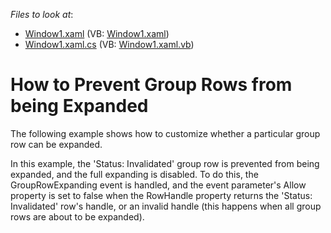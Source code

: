 <!-- default file list -->
*Files to look at*:

* [Window1.xaml](./CS/DXGrid_PreventGroupRowsFromExpanding/Window1.xaml) (VB: [Window1.xaml](./VB/DXGrid_PreventGroupRowsFromExpanding/Window1.xaml))
* [Window1.xaml.cs](./CS/DXGrid_PreventGroupRowsFromExpanding/Window1.xaml.cs) (VB: [Window1.xaml.vb](./VB/DXGrid_PreventGroupRowsFromExpanding/Window1.xaml.vb))
<!-- default file list end -->
# How to Prevent Group Rows from being Expanded


<p>The following example shows how to customize whether a particular group row can be expanded.</p><p>In this example, the 'Status: Invalidated' group row is prevented from being expanded, and the full expanding is disabled. To do this, the GroupRowExpanding event is handled, and the event parameter's Allow property is set to false when the RowHandle property returns the 'Status: Invalidated' row's handle, or an invalid handle (this happens when all group rows are about to be expanded).</p>

<br/>


